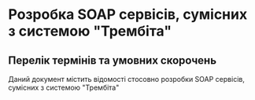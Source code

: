 # Розробка SOAP сервісів, сумісних з системою "Трембіта"
## Перелік термінів та умовних скорочень

Даний документ містить відомості стосовно розробки SOAP сервісів, сумісних з системою "Трембіта"
